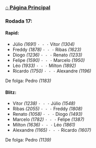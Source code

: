 ### [⌂ Página Principal](https://grupo-de-xadrez.github.io/)

### Rodada 17:

#### Rapid:

* Júlio *(1691)* `· - ·` Vitor *(1304)*  
* Freddy *(1878)* `· - ·` Ribas *(1623)*  
* Diogo *(1236)* `· - ·` Renato *(1233)*  
* Felipe *(1590)* `· - ·` Marcelo *(1950)*  
* Léo *(1933)* `· - ·` Milton *(1892)*  
* Ricardo *(1750)* `· - ·` Alexandre *(1196)*  

De folga: Pedro *(1183)*

#### Blitz:

* Vitor *(1238)* `· - ·` Júlio *(1548)*  
* Ribas *(2055)* `· - ·` Freddy *(1808)*  
* Renato *(1058)* `· - ·` Diogo *(1493)*  
* Marcelo *(1782)* `· - ·` Felipe *(1387)*  
* Milton *(1636)* `· - ·` Léo *(1861)*  
* Alexandre *(1165)* `· - ·` Ricardo *(1607)*  

De folga: Pedro *(1139)*

